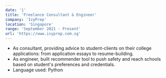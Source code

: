 ```yaml
---
date: '1'
title: 'Freelance Consultant & Engineer'
company: 'IvyPrep'
location: 'Singapore'
range: 'September 2021 - Present'
url: 'https://www.ivyprep.com.sg'
---
```


- As consultant, providing advice to student-clients on their college applications: from application essays to resume-building.
- As engineer, built recommender tool to push safety and reach schools based on student's preferences and credentials.
- Language used: Python
